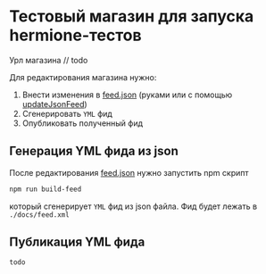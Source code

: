# Тестовый магазин для запуска hermione-тестов
Урл магазина // todo

Для редактирования магазина нужно:
1. Внести изменения в [feed.json](/feed.json) (руками или с помощью [updateJsonFeed](/tools/updateJsonFeed.js))
1. Сгенерировать `YML` фид
1. Опубликовать полученный фид

## Генерация YML фида из json
После редактирования [feed.json](/feed.json) нужно запустить npm скрипт
```bash
npm run build-feed
```
который сгенерирует `YML` фид из json файла. Фид будет лежать в `./docs/feed.xml`

## Публикация YML фида
```bash
todo
```
